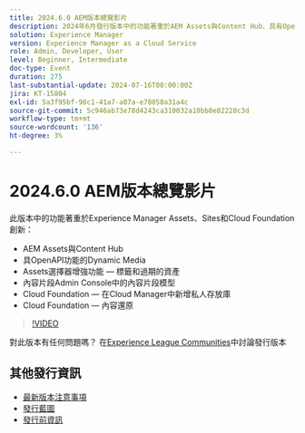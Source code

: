 ```yaml
---
title: 2024.6.0 AEM版本總覽影片
description: 2024年6月發行版本中的功能著重於AEM Assets與Content Hub、具有OpenAPI功能的Dynamic Media、Assets選擇器增強功能 — 標籤和過期的資產、內容片段Admin Console中的內容片段模型、Cloud Foundation — 在Cloud Manager中新增私人存放庫，以及Cloud Foundation — 內容還原。
solution: Experience Manager
version: Experience Manager as a Cloud Service
role: Admin, Developer, User
level: Beginner, Intermediate
doc-type: Event
duration: 275
last-substantial-update: 2024-07-16T00:00:00Z
jira: KT-15804
exl-id: 5a3f95bf-98c1-41a7-a07a-e78058a31a4c
source-git-commit: 5c946ab73e78d4243ca310032a10bb8e82228c3d
workflow-type: tm+mt
source-wordcount: '136'
ht-degree: 3%

---
```


# 2024.6.0 AEM版本總覽影片

此版本中的功能著重於Experience Manager Assets、Sites和Cloud Foundation創新：

* AEM Assets與Content Hub
* 具OpenAPI功能的Dynamic Media
* Assets選擇器增強功能 — 標籤和過期的資產
* 內容片段Admin Console中的內容片段模型
* Cloud Foundation — 在Cloud Manager中新增私人存放庫
* Cloud Foundation — 內容還原

>[!VIDEO](https://video.tv.adobe.com/v/3430779/?learn=on)


對此版本有任何問題嗎？  在[Experience League Communities](https://adobe.ly/47dj9Wj)中討論發行版本

## 其他發行資訊

* [最新版本注意事項](https://experienceleague.adobe.com/docs/experience-manager-cloud-service/content/release-notes/home.html?lang=zh-Hant)
* [發行藍圖](https://experienceleague.adobe.com/docs/experience-manager-release-information/aem-release-updates/update-releases-roadmap.html?lang=zh-Hant)
* [發行前資訊](https://experienceleague.adobe.com/docs/experience-manager-cloud-service/content/release-notes/prerelease.html)
